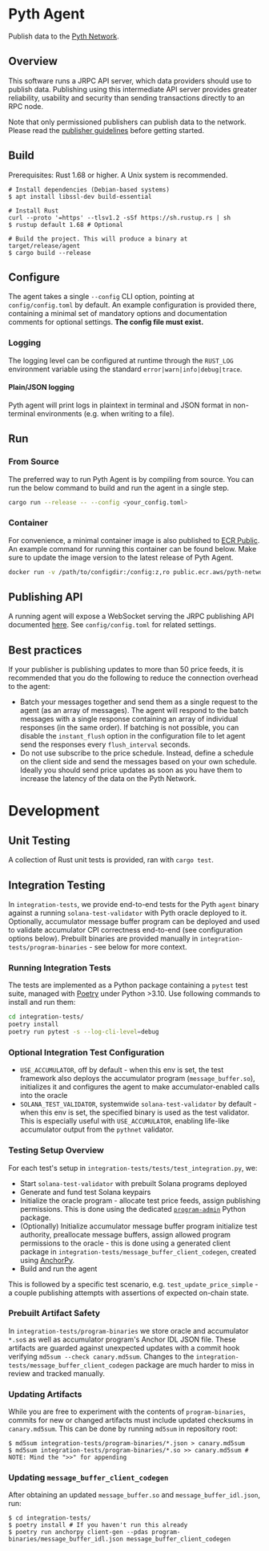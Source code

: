 # Pyth Agent
Publish data to the [Pyth Network](https://pyth.network/).

## Overview
This software runs a JRPC API server, which data providers should use to publish data. Publishing using this intermediate API server provides greater reliability, usability and security than sending transactions directly to an RPC node.

Note that only permissioned publishers can publish data to the network. Please read the [publisher guidelines](https://docs.pyth.network/documentation/publish-data) before getting started.

## Build

Prerequisites: Rust 1.68 or higher. A Unix system is recommended.

```shell
# Install dependencies (Debian-based systems)
$ apt install libssl-dev build-essential

# Install Rust
curl --proto '=https' --tlsv1.2 -sSf https://sh.rustup.rs | sh
$ rustup default 1.68 # Optional

# Build the project. This will produce a binary at target/release/agent
$ cargo build --release
```

## Configure
The agent takes a single `--config` CLI option, pointing at
`config/config.toml` by default. An example configuration is provided
there, containing a minimal set of mandatory options and documentation
comments for optional settings. **The config file must exist.**

### Logging
The logging level can be configured at runtime
through the `RUST_LOG` environment variable using the standard
`error|warn|info|debug|trace`.

#### Plain/JSON logging
Pyth agent will print logs in plaintext in terminal and JSON format in non-terminal environments (e.g. when writing to a file).

## Run
### From Source
The preferred way to run Pyth Agent is by compiling from source. You can run the below command to build and run the agent in a single step.

```bash
cargo run --release -- --config <your_config.toml>
```

### Container
For convenience, a minimal container image is also published to [ECR Public](https://gallery.ecr.aws/pyth-network/agent). An example command for running this container can be found below. Make sure to update the image version to the latest release of Pyth Agent.

```bash
docker run -v /path/to/configdir:/config:z,ro public.ecr.aws/pyth-network/agent:v2.12.0-minimal
```

## Publishing API
A running agent will expose a WebSocket serving the JRPC publishing API documented [here](https://docs.pyth.network/documentation/publish-data/pyth-client-websocket-api). See `config/config.toml` for related settings.

## Best practices
If your publisher is publishing updates to more than 50 price feeds, it is recommended that you do the following to reduce the connection overhead to the agent:
- Batch your messages together and send them as a single request to the agent (as an array of messages). The agent will respond to the batch messages
  with a single response containing an array of individual responses (in the same order). If batching is not possible, you can disable the `instant_flush` option
  in the configuration file to let agent send the responses every `flush_interval` seconds.
- Do not use subscribe to the price schedule. Instead, define a schedule on the client side and send the messages based on your own schedule. Ideally
  you should send price updates as soon as you have them to increase the latency of the data on the Pyth Network.

# Development
## Unit Testing
A collection of Rust unit tests is provided, ran with `cargo test`.

## Integration Testing
In `integration-tests`, we provide end-to-end tests for the Pyth
`agent` binary against a running `solana-test-validator` with Pyth
oracle deployed to it. Optionally, accumulator message buffer program
can be deployed and used to validate accumulator CPI correctness
end-to-end (see configuration options below). Prebuilt binaries are
provided manually in `integration-tests/program-binaries` - see below
for more context.

### Running Integration Tests
The tests are implemented as a Python package containing a `pytest`
test suite, managed with [Poetry](https://python-poetry.org/) under
Python >3.10. Use following commands to install and run them:

```bash
cd integration-tests/
poetry install
poetry run pytest -s --log-cli-level=debug
```

### Optional Integration Test Configuration
* `USE_ACCUMULATOR`, off by default - when this env is set, the test
  framework also deploys the accumulator program
  (`message_buffer.so`), initializes it and configures the agent to
  make accumulator-enabled calls into the oracle
* `SOLANA_TEST_VALIDATOR`, systemwide `solana-test-validator` by
  default - when this env is set, the specified binary is used as the
  test validator. This is especially useful with `USE_ACCUMULATOR`,
  enabling life-like accumulator output from the `pythnet` validator.

### Testing Setup Overview
For each test's setup in `integration-tests/tests/test_integration.py`, we:
* Start `solana-test-validator` with prebuilt Solana programs deployed
* Generate and fund test Solana keypairs
* Initialize the oracle program - allocate test price feeds, assign
  publishing permissions. This is done using the dedicated [`program-admin`](https://github.com/pyth-network/program-admin) Python package.
* (Optionally) Initialize accumulator message buffer program
  initialize test authority, preallocate message buffers, assign
  allowed program permissions to the oracle - this is done using a
  generated client package in
  `integration-tests/message_buffer_client_codegen`, created using
  [AnchorPy](https://github.com/kevinheavey/anchorpy).
* Build and run the agent

This is followed by a specific test scenario,
e.g. `test_update_price_simple` - a couple publishing attempts with
assertions of expected on-chain state.

### Prebuilt Artifact Safety
In `integration-tests/program-binaries` we store oracle and
accumulator `*.so`s as well as accumulator program's Anchor IDL JSON
file. These artifacts are guarded against unexpected updates with a
commit hook verifying `md5sum --check canary.md5sum`. Changes to the
`integration-tests/message_buffer_client_codegen` package are much
harder to miss in review and tracked manually.

### Updating Artifacts
While you are free to experiment with the contents of
`program-binaries`, commits for new or changed artifacts must include
updated checksums in `canary.md5sum`. This can be done
by running `md5sum` in repository root:
```shell
$ md5sum integration-tests/program-binaries/*.json > canary.md5sum
$ md5sum integration-tests/program-binaries/*.so >> canary.md5sum # NOTE: Mind the ">>" for appending
```

### Updating `message_buffer_client_codegen`
After obtaining an updated `message_buffer.so` and `message_buffer_idl.json`, run:
```shell
$ cd integration-tests/
$ poetry install # If you haven't run this already
$ poetry run anchorpy client-gen --pdas program-binaries/message_buffer_idl.json message_buffer_client_codegen
```

